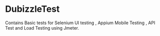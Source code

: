 # DubizzleTest
Contains Basic tests for Selenium UI testing , Appium Mobile Testing , API Test and Load Testing using Jmeter.
